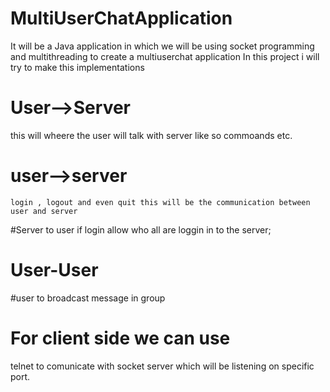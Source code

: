 # MultiUserChatApplication
It will be a Java application in which we will be using socket programming and multithreading to create a multiuserchat application
In this project i will try to make this implementations
# User-->Server
  this will wheere the user will talk with server like so commoands etc.
  # user-->server 
    login , logout and even quit this will be the communication between user and server
#Server to user
if login allow 
who all are loggin in to the server;
# User-User
#user to broadcast message in group

# For client side we can use 
telnet to comunicate with socket server which will be listening on specific port. 
